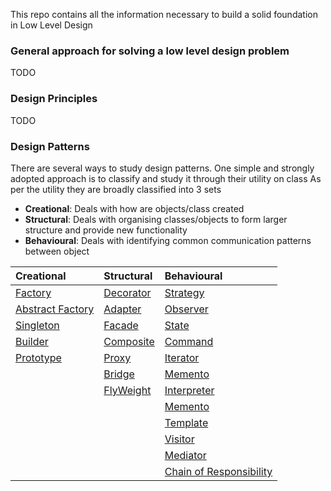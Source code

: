 This repo contains all the information necessary to build a solid foundation in Low Level Design

### General approach for solving a low level design problem
TODO

### Design Principles
TODO



### Design Patterns
There are several ways to study design patterns. One simple and strongly adopted approach is to classify and study it through their utility on class
As per the utility they are broadly classified into 3 sets

* **Creational**: Deals with how are objects/class created
* **Structural**: Deals with organising classes/objects to form larger structure and provide new functionality
* **Behavioural**: Deals with  identifying common communication patterns between object

| Creational                                                     | Structural                                        | Behavioural                                                                  |
| :--------------------------------------------------------------| :-------------------------------------------------| :----------------------------------------------------------------------------|
| [Factory](./Creational/Factory/Notes/Intro.md)                 | [Decorator](./Structural/Decorator/Notes/Intro.md)| [Strategy](./Behavioural/Strategy/Notes/Intro.md)                            |
| [Abstract Factory](./Creational/AbstractFactory/Notes/Intro.md)| [Adapter](./Structural/Adapter/Notes/Intro.md)    | [Observer](./Behavioural/Observer/Notes/Intro.md)                            |
| [Singleton](./Creational/Singleton/Notes/Intro.md)             | [Facade](./Structural/Facade/Notes/Intro.md)      | [State](./Behavioural/State/Notes/Intro.md)                                  |
| [Builder](./Creational/Builder/Notes/Intro.md)                 | [Composite](./Structural/Composite/Notes/Intro.md)| [Command](./Behavioural/Command/Notes/Intro.md)                              |
| [Prototype](./Creational/Builder/Notes/Intro.md)               | [Proxy](./Structural/Proxy/Notes/Intro.md)        | [Iterator](./Behavioural/Iterator/Notes/Intro.md)                            |
|                                                                | [Bridge](./Structural/Bridge/Notes/Intro.md)      | [Memento](./Behavioural/Iterator/Notes/Intro.md)                             | 
|                                                                | [FlyWeight](./Structural/FlyWeight/Notes/Intro.md)| [Interpreter](./Behavioural/Interpreter/Notes/Intro.md)                      | 
|                                                                |                                                   | [Memento](./Behavioural/Memento/Notes/Intro.md)                              | 
|                                                                |                                                   | [Template](./Behavioural/Template/Notes/Intro.md)                            | 
|                                                                |                                                   | [Visitor](./Behavioural/Visitor/Notes/Intro.md)                              | 
|                                                                |                                                   | [Mediator](./Behavioural/Mediator/Notes/Intro.md)                            | 
|                                                                |                                                   | [Chain of Responsibility](./Behavioural/ChainOfResponsibility/Notes/Intro.md)| 
